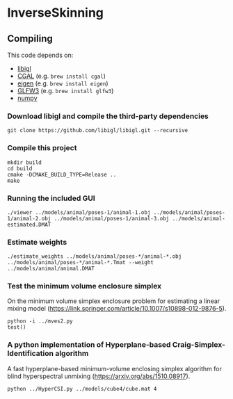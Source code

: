 # InverseSkinning

## Compiling

This code depends on:

- [libigl](https://github.com/libigl/libigl)
- [CGAL](http://www.cgal.org) (e.g. `brew install cgal`)
- [eigen](http://eigen.tuxfamily.org/) (e.g. `brew install eigen`)
- [GLFW3](http://www.glfw.org/) (e.g. `brew install glfw3`)
- [numpy](http://www.numpy.org/)

### Download libigl and compile the third-party dependencies
    git clone https://github.com/libigl/libigl.git --recursive

### Compile this project
    mkdir build
    cd build
    cmake -DCMAKE_BUILD_TYPE=Release ..
    make

### Running the included GUI
	./viewer ../models/animal/poses-1/animal-1.obj ../models/animal/poses-1/animal-2.obj ../models/animal/poses-1/animal-3.obj ../models/animal-estimated.DMAT
	
### Estimate weights
	./estimate_weights ../models/animal/poses-*/animal-*.obj ../models/animal/poses-*/animal-*.Tmat --weight ../models/animal/animal.DMAT	

### Test the minimum volume enclosure simplex
On the minimum volume simplex enclosure problem for estimating a linear mixing model
(https://link.springer.com/article/10.1007/s10898-012-9876-5).

	python -i ../mves2.py
	test()

### A python implementation of Hyperplane-based Craig-Simplex-Identification algorithm
A fast hyperplane-based minimum-volume enclosing simplex algorithm for blind hyperspectral unmixing
(https://arxiv.org/abs/1510.08917).

	python ../HyperCSI.py ../models/cube4/cube.mat 4
